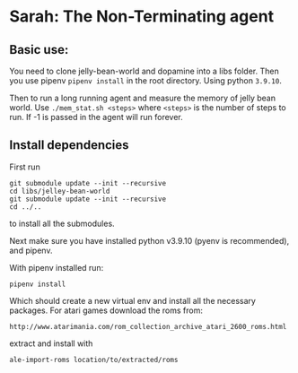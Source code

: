 # Sarah: The Non-Terminating agent

## Basic use:
    
You need to clone jelly-bean-world and dopamine into a libs folder. Then you use pipenv `pipenv install` in the root directory. Using python `3.9.10`.

Then to run a long running agent and measure the memory of jelly bean world. Use `./mem_stat.sh <steps>` where `<steps>` is the number of steps to run. If -1 is passed in the agent will run forever.


## Install dependencies

First run
```
git submodule update --init --recursive
cd libs/jelley-bean-world
git submodule update --init --recursive
cd ../..
```

to install all the submodules.

Next make sure you have installed python v3.9.10 (pyenv is recommended), and pipenv.

With pipenv installed run:
```
pipenv install
```

Which should create a new virtual env and install all the necessary packages. For atari games download the roms from:

```
http://www.atarimania.com/rom_collection_archive_atari_2600_roms.html
```

extract and install with
```
ale-import-roms location/to/extracted/roms
```
